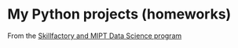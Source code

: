 # My Python projects (homeworks)
From the [Skillfactory and MIPT Data Science program](https://new.skillfactory.ru/data-science-machine-learning-mipt)


